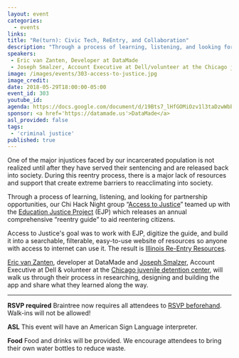 ```yaml
---
layout: event
categories: 
  - events
links:
title: "Re(turn): Civic Tech, ReEntry, and Collaboration"
description: "Through a process of learning, listening, and looking for partnership opportunities, our Chi Hack Night group “Access to Justice” teamed up with the Education Justice Project (EJP) which releases an annual comprehensive “reentry guide” to aid reentering citizens. Eric van Zanten and Joseph Smalzer will walk us through their process in researching, designing and building the app and share what they learned along the way."
speakers:
 - Eric van Zanten, Developer at DataMade
 - Joseph Smalzer, Account Executive at Dell/volunteer at the Chicago juvenile detention center 
image: /images/events/303-access-to-justice.jpg
image_credit: 
date: 2018-05-29T18:00:00-05:00
event_id: 303
youtube_id: 
agenda: https://docs.google.com/document/d/19Bts7_lHfGOMiOzv1l3taDzwWbbwtHgRRqlXDu0gRiI/edit#
sponsor: <a href='https://datamade.us'>DataMade</a>
asl_provided: false
tags: 
 - 'criminal justice'
published: true
---
```


One of the major injustices faced by our incarcerated population is not realized until after they have served their sentencing and are released back into society. During this reentry process, there is a major lack of resources and support that create extreme barriers to reacclimating into society.

Through a process of learning, listening, and looking for partnership opportunities, our Chi Hack Night group “[Access to Justice](https://github.com/chihacknight/breakout-groups/issues/3)” teamed up with the [Education Justice Project](http://www.educationjustice.net/home/) (EJP) which releases an annual comprehensive “reentry guide” to aid reentering citizens. 

Access to Justice's goal was to work with EJP, digitize the guide, and build it into a searchable, filterable, easy-to-use website of resources so anyone with access to internet can use it. The result is [Illinois Re-Entry Resources](https://map.reentrycolab.org).

[Eric van Zanten](https://twitter.com/evanzanten), developer at DataMade and [Joseph Smalzer](https://twitter.com/JosephSmalzer), Account Executive at Dell & volunteer at the [Chicago juvenile detention center](https://www.cookcountyil.gov/agency/juvenile-temporary-detention-center), will walk us through their process in researching, designing and building the app and share what they learned along the way.

---

**RSVP required** Braintree now requires all attendees to [RSVP beforehand](https://www.eventbrite.com/e/chi-hack-night-registration-41703945624). Walk-ins will not be allowed!

**ASL** This event will have an American Sign Language interpreter.

**Food** Food and drinks will be provided. We encourage attendees to bring their own water bottles to reduce waste.